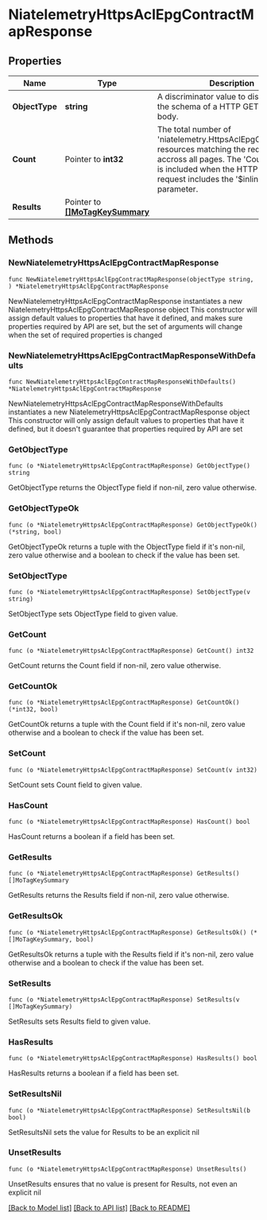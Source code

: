 # NiatelemetryHttpsAclEpgContractMapResponse

## Properties

Name | Type | Description | Notes
------------ | ------------- | ------------- | -------------
**ObjectType** | **string** | A discriminator value to disambiguate the schema of a HTTP GET response body. | 
**Count** | Pointer to **int32** | The total number of &#39;niatelemetry.HttpsAclEpgContractMap&#39; resources matching the request, accross all pages. The &#39;Count&#39; attribute is included when the HTTP GET request includes the &#39;$inlinecount&#39; parameter. | [optional] 
**Results** | Pointer to [**[]MoTagKeySummary**](MoTagKeySummary.md) |  | [optional] 

## Methods

### NewNiatelemetryHttpsAclEpgContractMapResponse

`func NewNiatelemetryHttpsAclEpgContractMapResponse(objectType string, ) *NiatelemetryHttpsAclEpgContractMapResponse`

NewNiatelemetryHttpsAclEpgContractMapResponse instantiates a new NiatelemetryHttpsAclEpgContractMapResponse object
This constructor will assign default values to properties that have it defined,
and makes sure properties required by API are set, but the set of arguments
will change when the set of required properties is changed

### NewNiatelemetryHttpsAclEpgContractMapResponseWithDefaults

`func NewNiatelemetryHttpsAclEpgContractMapResponseWithDefaults() *NiatelemetryHttpsAclEpgContractMapResponse`

NewNiatelemetryHttpsAclEpgContractMapResponseWithDefaults instantiates a new NiatelemetryHttpsAclEpgContractMapResponse object
This constructor will only assign default values to properties that have it defined,
but it doesn't guarantee that properties required by API are set

### GetObjectType

`func (o *NiatelemetryHttpsAclEpgContractMapResponse) GetObjectType() string`

GetObjectType returns the ObjectType field if non-nil, zero value otherwise.

### GetObjectTypeOk

`func (o *NiatelemetryHttpsAclEpgContractMapResponse) GetObjectTypeOk() (*string, bool)`

GetObjectTypeOk returns a tuple with the ObjectType field if it's non-nil, zero value otherwise
and a boolean to check if the value has been set.

### SetObjectType

`func (o *NiatelemetryHttpsAclEpgContractMapResponse) SetObjectType(v string)`

SetObjectType sets ObjectType field to given value.


### GetCount

`func (o *NiatelemetryHttpsAclEpgContractMapResponse) GetCount() int32`

GetCount returns the Count field if non-nil, zero value otherwise.

### GetCountOk

`func (o *NiatelemetryHttpsAclEpgContractMapResponse) GetCountOk() (*int32, bool)`

GetCountOk returns a tuple with the Count field if it's non-nil, zero value otherwise
and a boolean to check if the value has been set.

### SetCount

`func (o *NiatelemetryHttpsAclEpgContractMapResponse) SetCount(v int32)`

SetCount sets Count field to given value.

### HasCount

`func (o *NiatelemetryHttpsAclEpgContractMapResponse) HasCount() bool`

HasCount returns a boolean if a field has been set.

### GetResults

`func (o *NiatelemetryHttpsAclEpgContractMapResponse) GetResults() []MoTagKeySummary`

GetResults returns the Results field if non-nil, zero value otherwise.

### GetResultsOk

`func (o *NiatelemetryHttpsAclEpgContractMapResponse) GetResultsOk() (*[]MoTagKeySummary, bool)`

GetResultsOk returns a tuple with the Results field if it's non-nil, zero value otherwise
and a boolean to check if the value has been set.

### SetResults

`func (o *NiatelemetryHttpsAclEpgContractMapResponse) SetResults(v []MoTagKeySummary)`

SetResults sets Results field to given value.

### HasResults

`func (o *NiatelemetryHttpsAclEpgContractMapResponse) HasResults() bool`

HasResults returns a boolean if a field has been set.

### SetResultsNil

`func (o *NiatelemetryHttpsAclEpgContractMapResponse) SetResultsNil(b bool)`

 SetResultsNil sets the value for Results to be an explicit nil

### UnsetResults
`func (o *NiatelemetryHttpsAclEpgContractMapResponse) UnsetResults()`

UnsetResults ensures that no value is present for Results, not even an explicit nil

[[Back to Model list]](../README.md#documentation-for-models) [[Back to API list]](../README.md#documentation-for-api-endpoints) [[Back to README]](../README.md)


